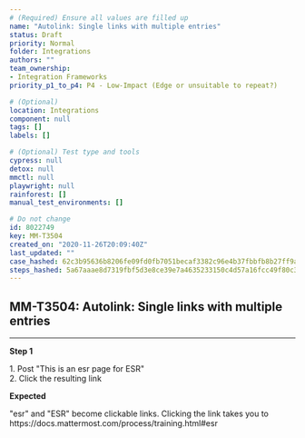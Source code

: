 ```yaml
---
# (Required) Ensure all values are filled up
name: "Autolink: Single links with multiple entries"
status: Draft
priority: Normal
folder: Integrations
authors: ""
team_ownership: 
- Integration Frameworks
priority_p1_to_p4: P4 - Low-Impact (Edge or unsuitable to repeat?)

# (Optional)
location: Integrations
component: null
tags: []
labels: []

# (Optional) Test type and tools
cypress: null
detox: null
mmctl: null
playwright: null
rainforest: []
manual_test_environments: []

# Do not change
id: 8022749
key: MM-T3504
created_on: "2020-11-26T20:09:40Z"
last_updated: ""
case_hashed: 62c3b95636b8206fe09fd0fb7051becaf3382c96e4b37fbbfb8b27ff9a82351d4ce19814d6f6dcc6c1db622c3b06edd3
steps_hashed: 5a67aaae8d7319fbf5d3e8ce39e7a4635233150c4d57a16fcc49f80c306a5f5d3be9defb1f424645a4f489a33dc16f51
---
```


<!-- (Auto-generated) Based on frontmatter's "key" and "name" -->

## MM-T3504: Autolink: Single links with multiple entries

---

**Step 1**

1\. Post "This is an esr page for ESR"\
2\. Click the resulting link

**Expected**

"esr" and "ESR" become clickable links. Clicking the link takes you to https\://docs.mattermost.com/process/training.html#esr
